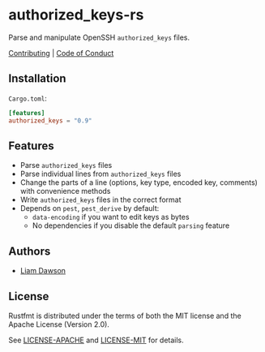 # authorized_keys-rs

Parse and manipulate OpenSSH `authorized_keys` files.

[Contributing](./CONTRIBUTING.md) | [Code of Conduct](./CODE_OF_CONDUCT.md)

## Installation

`Cargo.toml`:

```toml
[features]
authorized_keys = "0.9"
```

## Features

* Parse `authorized_keys` files
* Parse individual lines from `authorized_keys` files
* Change the parts of a line (options, key type, encoded key, comments)
  with convenience methods
* Write `authorized_keys` files in the correct format
* Depends on `pest`, `pest_derive` by default:
  * `data-encoding` if you want to edit keys as bytes
  * No dependencies if you disable the default `parsing` feature

## Authors

* [Liam Dawson](https://github.com/liamdawson)

## License

Rustfmt is distributed under the terms of both the MIT license and the
Apache License (Version 2.0).

See [LICENSE-APACHE](LICENSE-APACHE) and [LICENSE-MIT](LICENSE-MIT) for details.
